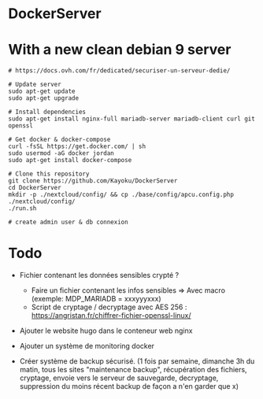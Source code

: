 # DockerServer

# With a new clean debian 9 server

```
# https://docs.ovh.com/fr/dedicated/securiser-un-serveur-dedie/

# Update server
sudo apt-get update
sudo apt-get upgrade

# Install dependencies
sudo apt-get install nginx-full mariadb-server mariadb-client curl git openssl

# Get docker & docker-compose
curl -fsSL https://get.docker.com/ | sh
sudo usermod -aG docker jordan
sudo apt-get install docker-compose

# Clone this repository
git clone https://github.com/Kayoku/DockerServer
cd DockerServer
mkdir -p ./nextcloud/config/ && cp ./base/config/apcu.config.php ./nextcloud/config/
./run.sh

# create admin user & db connexion
```

# Todo

- Fichier contenant les données sensibles crypté ?
  - Faire un fichier contenant les infos sensibles => Avec macro (exemple: MDP_MARIADB = xxxyyyxxx)
  - Script de cryptage / decryptage avec AES 256 : https://angristan.fr/chiffrer-fichier-openssl-linux/

- Ajouter le website hugo dans le conteneur web nginx
- Ajouter un système de monitoring docker

- Créer système de backup sécurisé. 
(1 fois par semaine, dimanche 3h du matin, tous les sites "maintenance backup", récupération des fichiers, cryptage, envoie vers le serveur de sauvegarde, decryptage, suppression du moins récent backup de façon a n'en garder que x)
